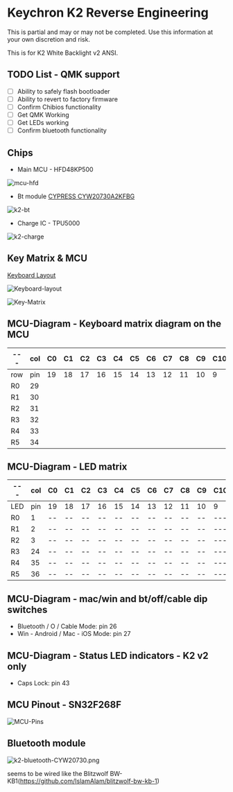 # Keychron K2 Reverse Engineering

This is partial and may or may not be completed.
Use this information at your own discretion and risk.

This is for K2 White Backlight v2 ANSI.

## TODO List - QMK support
- [ ] Ability to safely flash bootloader
- [ ] Ability to revert to factory firmware
- [ ] Confirm Chibios functionality
- [ ] Get QMK Working
- [ ] Get LEDs working
- [ ] Confirm bluetooth functionality

## Chips
* Main MCU - HFD48KP500 

![mcu-hfd](./img/mcu-hfd.jpg)

* Bt module [CYPRESS CYW20730A2KFBG](https://www.infinite-electronic.ru/datasheet/2a-CYW20730A2KFBG.pdf)

![k2-bt](./img/k2-bt.png)

* Charge IC - TPU5000

![k2-charge](./img/k2-charge.jpg)

## Key Matrix & MCU
[Keyboard Layout ](http://www.keyboard-layout-editor.com/#/gists/592bca6f73c96e2903e64c1be3a7924d)

![Keyboard-layout](./img/k2-layout.png)

![Key-Matrix](./img/k2-wiring.png)

## MCU-Diagram - Keyboard matrix diagram on the MCU

| --- | col | C0 | C1 | C2 | C3 | C4 | C5 | C6 | C7 | C8 | C9 | C10 | C11 | C12 | C13 | C14 | C15 |
| --- | --- | -- | -- | -- | -- | -- | -- | -- | -- | -- | -- | --- | --- | --- | --- | --- | --- |
| row | pin | 19 | 18 | 17 | 16 | 15 | 14 | 13 | 12 | 11 | 10 |   9 |   8 |   7 |   6 |   5 |   4 |
| R0  |  29 |    |    |    |    |    |    |    |    |    |    |     |     |     |     |     |     |
| R1  |  30 |    |    |    |    |    |    |    |    |    |    |     |     |     |     |     |     |
| R2  |  31 |    |    |    |    |    |    |    |    |    |    |     |     |     |     |     |     |
| R3  |  32 |    |    |    |    |    |    |    |    |    |    |     |     |     |     |     |     |
| R4  |  33 |    |    |    |    |    |    |    |    |    |    |     |     |     |     |     |     |
| R5  |  34 |    |    |    |    |    |    |    |    |    |    |     |     |     |     |     |     |

## MCU-Diagram - LED matrix

| --- | col | C0 | C1 | C2 | C3 | C4 | C5 | C6 | C7 | C8 | C9 | C10 | C11 | C12 | C13 | C14 | C15 |
| --- | --- | -- | -- | -- | -- | -- | -- | -- | -- | -- | -- | --  | --  | --  | --  | --  | --  |
| LED | pin | 19 | 18 | 17 | 16 | 15 | 14 | 13 | 12 | 11 | 10 |   9 |   8 |   7 |   6 |   5 |   4 |
|  R0 |  1  | -- | -- | -- | -- | -- | -- | -- | -- | -- | -- | --- | --- | --- | --- | --- | --- |
|  R1 |  2  | -- | -- | -- | -- | -- | -- | -- | -- | -- | -- | --- | --- | --- | --- | --- | --- |
|  R2 |  3  | -- | -- | -- | -- | -- | -- | -- | -- | -- | -- | --- | --- | --- | --- | --- | --- |
|  R3 | 24  | -- | -- | -- | -- | -- | -- | -- | -- | -- | -- | --- | --- | --- | --- | --- | --- |
|  R4 | 35  | -- | -- | -- | -- | -- | -- | -- | -- | -- | -- | --- | --- | --- | --- | --- | --- |
|  R5 | 36  | -- | -- | -- | -- | -- | -- | -- | -- | -- | -- | --- | --- | --- | --- | --- | --- |



## MCU-Diagram - mac/win and bt/off/cable dip switches

- Bluetooth / O / Cable Mode: pin 26
- Win - Android / Mac - iOS Mode: pin 27
 
## MCU-Diagram - Status LED indicators - K2 v2 only
- Caps Lock: pin 43

## MCU Pinout - SN32F268F
![MCU-Pins](./img/MCU_SN32F268F.png)

## Bluetooth module
![k2-bluetooth-CYW20730.png](./img/K2-bt-CYW20730.jpg)

seems to be wired like the Blitzwolf BW-KB1(https://github.com/IslamAlam/blitzwolf-bw-kb-1)
